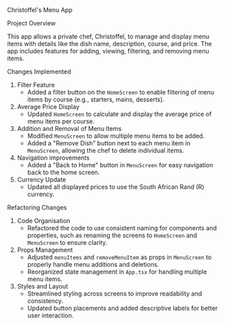 Christoffel's Menu App

Project Overview

This app allows a private chef, Christoffel, to manage and display menu items with details like the dish name, description, course, and price. The app includes features for adding, viewing, filtering, and removing menu items.

Changes Implemented 
1. Filter Feature
   - Added a filter button on the `HomeScreen` to enable filtering of menu items by course (e.g., starters, mains, desserts).
2. Average Price Display
   - Updated `HomeScreen` to calculate and display the average price of menu items per course.
3. Addition and Removal of Menu Items
   - Modified `MenuScreen` to allow multiple menu items to be added.
   - Added a "Remove Dish" button next to each menu item in `MenuScreen`, allowing the chef to delete individual items.
4. Navigation improvements 
   - Added a "Back to Home" button in `MenuScreen` for easy navigation back to the home screen.
5. Currency Update
   - Updated all displayed prices to use the South African Rand (R) currency.


Refactoring Changes
1. Code Organisation
   - Refactored the code to use consistent naming for components and properties, such as renaming the screens to `HomeScreen` and `MenuScreen` to ensure clarity.
2. Props Management
   - Adjusted `menuItems` and `removeMenuItem` as props in `MenuScreen` to properly handle menu additions and deletions. 
   - Reorganized state management in `App.tsx` for handling multiple menu items.
3. Styles and Layout
   - Streamlined styling across screens to improve readability and consistency.
   - Updated button placements and added descriptive labels for better user interaction.
